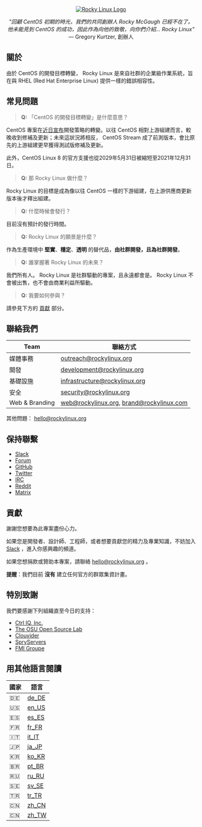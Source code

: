 <p align="center">
<a href="https://rockylinux.org/">
<img src="https://media.githubusercontent.com/media/rocky-linux/branding/main/logo-text-light%402x.png" alt="Rocky Linux Logo">
</a>
</p>

<p align="center">
<i>"回顧 CentOS 初期的時光，我們的共同創辦人 Rocky McGaugh 已經不在了。他未能見到 CentOS 的成功，因此作為向他的致敬，向你們介紹… Rocky Linux"</i><br>
— Gregory Kurtzer, 創辦人
</p>

## 關於

由於 CentOS 的開發目標轉變， Rocky Linux 是來自社群的企業級作業系統，旨在與 RHEL (Red Hat Enterprise Linux) 提供一樣的錯誤相容性。

## 常見問題

> **Q:** 「CentOS 的開發目標轉變」是什麼意思？

CentOS 專案在[近日宣布](https://blog.centos.org/2020/12/future-is-centos-stream/)開發策略的轉變。以往 CentOS 相對上游組建而言，較晚收到修補及更新；未來這狀況將相反， CentOS Stream 成了前測版本，會比原先的上游組建更早獲得測試版修補及更新。

此外，CentOS Linux 8 的官方支援也從2029年5月31日被縮短至2021年12月31日。

> **Q:** 那 Rocky Linux 做什麼？

Rocky Linux 的目標是成為像以往 CentOS 一樣的下游組建，在上游供應商更新版本後才釋出組建。

> **Q:** 什麼時候會發行？

目前沒有預計的發行時間。

> **Q:** Rocky Linux 的願景是什麼？

作為生產環境中 **堅實**、**穩定**、**透明** 的替代品，**由社群開發，且為社群開發**。

> **Q:** 誰掌握著 Rocky Linux 的未來？

我們所有人。 Rocky Linux 是社群驅動的專案，且永遠都會是。 Rocky Linux 不會被出售，也不會由商業利益所驅動。

> **Q:** 我要如何參與？

請參見下方的 [貢獻](#貢獻) 部分。

## 聯絡我們

| Team                  | 聯絡方式                                   |
|-----------------------|-------------------------------------------|
| 媒體事務               | outreach@rockylinux.org                   |
| 開發                  | development@rockylinux.org                |
| 基礎設施               | infrastructure@rockylinux.org             |
| 安全                  | security@rockylinux.org                   |
| Web & Branding       | web@rockylinux.org, brand@rockylinux.com  |

其他問題： hello@rockylinux.org

## 保持聯繫
* [Slack](https://join.slack.com/t/hpcng/shared_invite/zt-k29vv4ab-yj1ksbHK_ZkXYi6HGtTYfw)
* [Forum](https://forums.rockylinux.org/)
* [GitHub](https://github.com/rocky-linux/)
* [Twitter](https://twitter.com/rocky_linux)
* [IRC](https://webchat.freenode.net/?channels=rockylinux)
* [Reddit](https://www.reddit.com/r/RockyLinux)
* [Matrix](https://matrix.to/#/+rockylinux:matrix.org)

## 貢獻

謝謝您想要為此專案盡份心力。

如果您是開發者、設計師、工程師，或者想要貢獻您的精力及專業知識，不妨加入 [Slack](https://join.slack.com/t/hpcng/shared_invite/zt-k29vv4ab-yj1ksbHK_ZkXYi6HGtTYfw) ，進入你感興趣的頻道。

如果您想捐款或贊助本專案，請聯絡 hello@rockylinux.org 。

**提醒**：我們目前 **沒有** 建立任何官方的群眾集資計畫。

## 特別致謝

我們要感謝下列組織直至今日的支持：

* [Ctrl IQ, Inc.](https://www.ctrl-cmd.com)
* [The OSU Open Source Lab](https://osuosl.org/)
* [Clouvider](https://www.clouvider.co.uk/)
* [SpryServers](https://www.spryservers.net/)
* [FMI Groupe](https://www.fmi.fr/)

## 用其他語言閱讀

| 國家 | 語言 |
| ----|------|
:de: | [de_DE](/locales/README.de_DE.md)
:us: | [en_US](/locales/README.en_US.md)
:es: | [es_ES](/locales/README.es_ES.md)
:fr: | [fr_FR](/locales/README.fr_FR.md)
:it: | [it_IT](/locales/README.it_IT.md)
:jp: | [ja_JP](/locales/README.ja_JP.md)
:kr: | [ko_KR](/locales/README.ko_KR.md)
:brazil: | [pt_BR](/locales/README.pt_BR.md) 
:ru: | [ru_RU](/locales/README.ru_RU.md)
:sweden: | [sv_SE](/locales/README.sv_SE.md)
:tr: | [tr_TR](/locales/README.tr_TR.md)
:cn: | [zh_CN](/locales/README.zh_CN.md)
:cn: | [zh_TW](/locales/README.zh_TW.md)